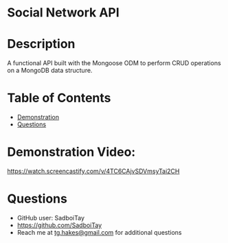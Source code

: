 # Social Network API 
  

  # Description
  A functional API built with the Mongoose ODM to perform CRUD operations on a MongoDB data structure.

  # Table of Contents
  * [Demonstration](#demonstration-video)
  * [Questions](#questions)

  # Demonstration Video:
  
  https://watch.screencastify.com/v/4TC6CAjvSDVmsyTai2CH

  # Questions

  * GitHub user: SadboiTay
  * https://github.com/SadboiTay
  * Reach me at tg.hakes@gmail.com for additional questions
  

